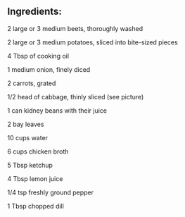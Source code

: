 ## Ingredients:
2 large or 3 medium beets, thoroughly washed

2 large or 3 medium potatoes, sliced into bite-sized pieces

4 Tbsp of cooking oil

1 medium onion, finely diced

2 carrots, grated

1/2 head of cabbage, thinly sliced (see picture)

1 can kidney beans with their juice

2 bay leaves

10 cups water

6 cups chicken broth

5 Tbsp ketchup

4 Tbsp lemon juice

1/4 tsp freshly ground pepper

1 Tbsp chopped dill


